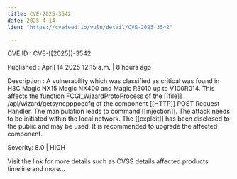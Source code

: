 ```yaml
---
title: CVE-2025-3542
date: 2025-4-14
lien: "https://cvefeed.io/vuln/detail/CVE-2025-3542"

---
```


CVE ID : CVE-[[2025]]-3542

Published :  April 14
2025
12:15 a.m. | 8 hours ago

Description : A vulnerability
which was classified as critical
was found in H3C Magic NX15
Magic NX400 and Magic R3010 up to V100R014. This affects the function FCGI_WizardProtoProcess of the  [[file]] /api/wizard/getsyncpppoecfg of the component  [[HTTP]] POST Request Handler. The manipulation leads to command  [[injection]]. The attack needs to be initiated within the local network. The  [[exploit]] has been disclosed to the public and may be used. It is recommended to upgrade the affected component.

Severity: 8.0 | HIGH

Visit the link for more details
such as CVSS details
affected products
timeline
and more...
